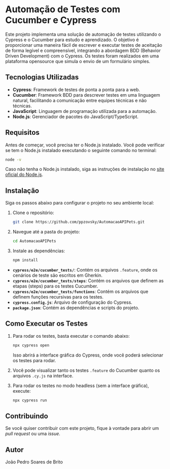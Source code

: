 # Automação de Testes com Cucumber e Cypress

Este projeto implementa uma solução de automação de testes utilizando o Cypress e o Cucumber para estudo e aprendizado. O objetivo é proporcionar uma maneira fácil de escrever e executar testes de aceitação de forma legível e compreensível, integrando a abordagem BDD (Behavior Driven Development) com o Cypress. Os testes foram realizados em uma plataforma opensource que simula o envio de um formulário simples.

## Tecnologias Utilizadas

- **Cypress**: Framework de testes de ponta a ponta para a web.
- **Cucumber**: Framework BDD para descrever testes em uma linguagem natural, facilitando a comunicação entre equipes técnicas e não técnicas.
- **JavaScript**: Linguagem de programação utilizada para a automação.
- **Node.js**: Gerenciador de pacotes do JavaScript/TypeScript.

## Requisitos

Antes de começar, você precisa ter o Node.js instalado. Você pode verificar se tem o Node.js instalado executando o seguinte comando no terminal:

```bash
node -v
```

Caso não tenha o Node.js instalado, siga as instruções de instalação no [site oficial do Node.js](https://nodejs.org/).

## Instalação

Siga os passos abaixo para configurar o projeto no seu ambiente local:

1. Clone o repositório:

   ```bash
   git clone https://github.com/ppzovsky/AutomacaoAPIPets.git
   ```

2. Navegue até a pasta do projeto:

   ```bash
   cd AutomacaoAPIPets
   ```

3. Instale as dependências:

   ```bash
   npm install
   ```

- **`cypress/e2e/cucumber_tests/`**: Contém os arquivos `.feature`, onde os cenários de teste são escritos em Gherkin.
- **`cypress/e2e/cucumber_tests/steps`**: Contém os arquivos que definem as etapas (steps) para os testes Cucumber.
- **`cypress/e2e/cucumber_tests/functions`**: Contém os arquivos que definem funções recursivas para os testes.
- **`cypress.config.js`**: Arquivo de configuração do Cypress.
- **`package.json`**: Contém as dependências e scripts do projeto.

## Como Executar os Testes

1. Para rodar os testes, basta executar o comando abaixo:

   ```bash
   npx cypress open
   ```

   Isso abrirá a interface gráfica do Cypress, onde você poderá selecionar os testes para rodar.

2. Você pode visualizar tanto os testes `.feature` do Cucumber quanto os arquivos `.cy.js` na interface.

3. Para rodar os testes no modo headless (sem a interface gráfica), execute:

   ```bash
   npx cypress run
   ```

## Contribuindo

Se você quiser contribuir com este projeto, fique à vontade para abrir um *pull request* ou uma *issue*. 

## Autor

João Pedro Soares de Brito
